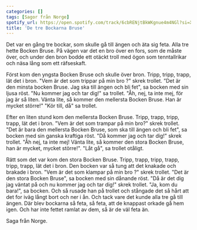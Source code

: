 ```yaml
---
categories: []
tags: [Sagor från Norge]
spotify_url: https://open.spotify.com/track/6cbRENjtBkWKgnue4m4NGl?si=Xf-kywuRREKl99dDU7RwhA
title: 'De tre Bockarna Bruse'
---
```


Det var en gång tre bockar, som skulle gå till ängen och äta sig feta. Alla tre hette Bocken Bruse. På vägen var det en bro över en fors, som de måste över, och under den bron bodde ett otäckt troll med ögon som tenntallrikar och näsa lång som ett räfseskaft.

Först kom den yngsta Bocken Bruse och skulle över bron. Tripp, tripp, trapp, lät det i bron. "Vem är det som trippar på min bro ?" skrek trollet. ”Det är den minsta bocken Bruse. Jag ska till ängen och bli fet", sa bocken med sin ljusa röst. "Nu kommer jag och tar dig!" sa trollet. "Åh, nej, ta inte mej, för jag är så liten. Vänta lite, så kommer den mellersta Bocken Bruse. Han är mycket större!" "Kör till, då" sa trollet.

Efter en liten stund kom den mellersta Bocken Bruse. Tripp, trapp, tripp, trapp, lät det i bron. "Vem är det som trampar på min bro?" skrek trollet. "Det är bara den mellersta Bocken Bruse, som ska till ängen och bli fet", sa bocken med sin ganska kraftiga röst. "Då kommer jag och tar dig!" skrek trollet. "Åh nej, ta inte mej! Vänta lite, så kommer den stora Bocken Bruse, han är mycket, mycket större!". "Låt gå", sa trollet otåligt.

Rätt som det var kom den stora Bocken Bruse. Tripp, trapp, tripp, trapp, tripp, trapp, lät det i bron. Den bocken var så tung att det knakade och brakade i bron. "Vem är det som klampar på min bro ?" skrek trollet. "Det är den stora Bocken Bruse", sa bocken med sin dånande röst. "Då är det dig jag väntat på och nu kommer jag och tar dig!" skrek trollet. "Ja, kom du bara!", sa bocken. Och så rusade han på trollet och stångade det så hårt att det for iväg långt bort och ner i ån. Och tack vare det kunde alla tre gå till ängen. Där blev bockarna så feta, så feta, att de knappast orkade gå hem igen. Och har inte fettet ramlat av dem, så är de väl feta än.


Saga från Norge.
